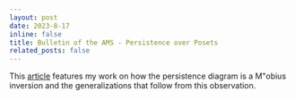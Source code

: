 ```yaml
---
layout: post
date: 2023-8-17
inline: false
title: Bulletin of the AMS - Persistence over Posets
related_posts: false
---
```


This <a href="https://www.ams.org/journals/notices/202308/rnoti-p1214.pdf">article</a> features my work on how the persistence diagram is a M\"obius inversion and the generalizations that follow from this observation.

